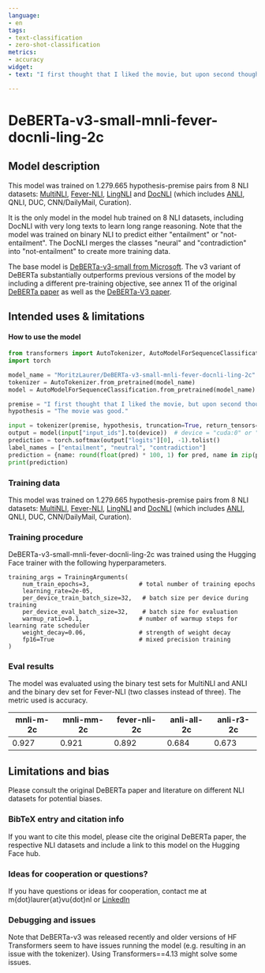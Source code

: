 ```yaml
---
language: 
- en
tags:
- text-classification
- zero-shot-classification
metrics:
- accuracy
widget:
- text: "I first thought that I liked the movie, but upon second thought the movie was actually disappointing. [SEP] The movie was good."

---
```

# DeBERTa-v3-small-mnli-fever-docnli-ling-2c
## Model description
This model was trained on 1.279.665 hypothesis-premise pairs from 8 NLI datasets: [MultiNLI](https://huggingface.co/datasets/multi_nli), [Fever-NLI](https://github.com/easonnie/combine-FEVER-NSMN/blob/master/other_resources/nli_fever.md), [LingNLI](https://arxiv.org/abs/2104.07179) and [DocNLI](https://arxiv.org/pdf/2106.09449.pdf) (which includes [ANLI](https://github.com/facebookresearch/anli), QNLI, DUC, CNN/DailyMail, Curation). 

It is the only model in the model hub trained on 8 NLI datasets, including DocNLI with very long texts to learn long range reasoning. Note that the model was trained on binary NLI to predict either "entailment" or "not-entailment". The DocNLI merges the classes "neural" and "contradiction" into "not-entailment" to create more training data. 

The base model is [DeBERTa-v3-small from Microsoft](https://huggingface.co/microsoft/deberta-v3-small). The v3 variant of DeBERTa substantially outperforms previous versions of the model by including a different pre-training objective, see annex 11 of the original [DeBERTa paper](https://arxiv.org/pdf/2006.03654.pdf) as well as the [DeBERTa-V3 paper](https://arxiv.org/abs/2111.09543). 

## Intended uses & limitations
#### How to use the model
```python
from transformers import AutoTokenizer, AutoModelForSequenceClassification
import torch

model_name = "MoritzLaurer/DeBERTa-v3-small-mnli-fever-docnli-ling-2c"
tokenizer = AutoTokenizer.from_pretrained(model_name)
model = AutoModelForSequenceClassification.from_pretrained(model_name)

premise = "I first thought that I liked the movie, but upon second thought it was actually disappointing."
hypothesis = "The movie was good."

input = tokenizer(premise, hypothesis, truncation=True, return_tensors="pt")
output = model(input["input_ids"].to(device))  # device = "cuda:0" or "cpu"
prediction = torch.softmax(output["logits"][0], -1).tolist()
label_names = ["entailment", "neutral", "contradiction"]
prediction = {name: round(float(pred) * 100, 1) for pred, name in zip(prediction, label_names)}
print(prediction)
```
### Training data
This model was trained on 1.279.665 hypothesis-premise pairs from 8 NLI datasets: [MultiNLI](https://huggingface.co/datasets/multi_nli), [Fever-NLI](https://github.com/easonnie/combine-FEVER-NSMN/blob/master/other_resources/nli_fever.md), [LingNLI](https://arxiv.org/abs/2104.07179) and [DocNLI](https://arxiv.org/pdf/2106.09449.pdf) (which includes [ANLI](https://github.com/facebookresearch/anli), QNLI, DUC, CNN/DailyMail, Curation).

### Training procedure
DeBERTa-v3-small-mnli-fever-docnli-ling-2c was trained using the Hugging Face trainer with the following hyperparameters.
```
training_args = TrainingArguments(
    num_train_epochs=3,              # total number of training epochs
    learning_rate=2e-05,
    per_device_train_batch_size=32,   # batch size per device during training
    per_device_eval_batch_size=32,    # batch size for evaluation
    warmup_ratio=0.1,                # number of warmup steps for learning rate scheduler
    weight_decay=0.06,               # strength of weight decay
    fp16=True                        # mixed precision training
)
```
### Eval results
The model was evaluated using the binary test sets for MultiNLI and ANLI and the binary dev set for Fever-NLI (two classes instead of three). The metric used is accuracy.

mnli-m-2c | mnli-mm-2c | fever-nli-2c | anli-all-2c | anli-r3-2c
---------|----------|---------|----------|----------
0.927 | 0.921 | 0.892 | 0.684 | 0.673


## Limitations and bias
Please consult the original DeBERTa paper and literature on different NLI datasets for potential biases. 

### BibTeX entry and citation info
If you want to cite this model, please cite the original DeBERTa paper, the respective NLI datasets and include a link to this model on the Hugging Face hub. 

### Ideas for cooperation or questions?
If you have questions or ideas for cooperation, contact me at m{dot}laurer{at}vu{dot}nl or [LinkedIn](https://www.linkedin.com/in/moritz-laurer/)

### Debugging and issues
Note that DeBERTa-v3 was released recently and older versions of HF Transformers seem to have issues running the model (e.g. resulting in an issue with the tokenizer). Using Transformers==4.13 might solve some issues. 